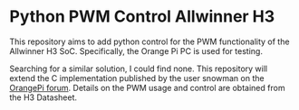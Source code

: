 # Python PWM Control Allwinner H3


This repository aims to add python control for the PWM functionality of the Allwinner H3 SoC. Specifically, the Orange Pi PC is used for testing. 

Searching for a similar solution, I could find none. This repository will extend the C implementation published by the user snowman on the [OrangePi forum](http://www.orangepi.org/orangepibbsen/forum.php?mod=viewthread&tid=1153). Details on the PWM usage and control are obtained from the H3 Datasheet.




